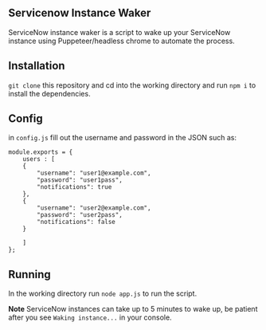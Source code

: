 ## Servicenow Instance Waker
ServiceNow instance waker is a script to wake up your ServiceNow instance using Puppeteer/headless chrome to automate the process.


## Installation
`git clone` this repository and cd into the working directory and run `npm i` to install the dependencies.

## Config
in `config.js` fill out the username and password in the JSON such as:

```
module.exports = {
	users : [
	{
		"username": "user1@example.com",
		"password": "user1pass",
		"notifications": true
	},
	{
		"username": "user2@example.com",
		"password": "user2pass",
		"notifications": false
	}
	
	]
};
```

## Running
In the working directory run `node app.js` to run the script.

**Note** ServiceNow instances can take up to 5 minutes to wake up, be patient after you see `Waking instance...` in your console.
